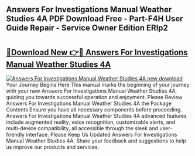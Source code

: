 ## Answers For Investigations Manual Weather Studies 4A PDF Download Free - Part-F4H User Guide Repair - Service Owner Edition ERlp2

# <h2><a href="http://bc76607.oget.top/?id=Answers+For+Investigations+Manual+Weather+Studies+4A">🔗Download New 👉🔴 Answers For Investigations Manual Weather Studies 4A</a></h2>

[![Answers For Investigations Manual Weather Studies 4A new download](https://i.imgur.com/5g1atiW.png)](http://bc76607.oget.top/?id=Answers+For+Investigations+Manual+Weather+Studies+4A)
Your Journey Begins Here This manual marks the beginning of your journey with your new Answers For Investigations Manual Weather Studies 4A, guiding you towards successful operation and enjoyment. Please Review Answers For Investigations Manual Weather Studies 4A the Package Contents Ensure you have all necessary components before proceeding. Answers For Investigations Manual Weather Studies 4A advanced features include augmented reality, voice recognition, customizable alerts, and multi-device compatibility, all accessible through the sleek and user-friendly interface. Please Keep Us Updated Answers For Investigations Manual Weather Studies 4A. Share your feedback and suggestions to help us improve our products and services.
